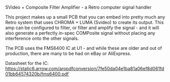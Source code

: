 SVideo + Composite Filter Amplifier - a Retro computer signal handler

This project makes up a small PCB that you can embed into pretty much any Retro system that uses CHROMA + LUMA (Svideo) to create its output. This amp can be configured to filter, or filter and amplify the signal - and it will also generate a perfectly in-spec COMPosite signal without placing any interference onto the other signals. 

The PCB uses the FMS6400 IC at U1 - and while these are older and out of production, there are many to be had on eBay or AliExpress.

Datasheet for the IC: https://static6.arrow.com/aropdfconversion/7fe50da04e1ba81a06ef8d061fd01bb64574320b/fms6400.pdf

